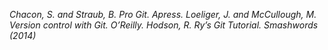 _Chacon, S. and Straub, B. Pro Git. Apress._
_Loeliger, J. and McCullough, M. Version control with Git. O’Reilly._
_Hodson, R. Ry’s Git Tutorial. Smashwords (2014)_
